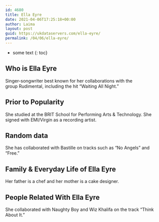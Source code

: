 ```yaml
---
id: 4680
title: Ella Eyre
date: 2021-04-06T17:25:18+00:00
author: Laima
layout: post
guid: https://ukdataservers.com/ella-eyre/
permalink: /04/06/ella-eyre/
---
```


* some text
{: toc}


## Who is Ella Eyre
                  
                  
                  
Singer-songwriter best known for her collaborations with the group Rudimental, including the hit &#8220;Waiting All Night.&#8221;
                  
              
            
              
            
                
                
                
## Prior to Popularity
                  
                  
                  
She studied at the BRIT School for Performing Arts & Technology. She signed with EMI/Virgin as a recording artist.
                  
              
            
              
            
                
                
                
## Random data
                  
                  
                  
She has collaborated with Bastille on tracks such as &#8220;No Angels&#8221; and &#8220;Free.&#8221;
                  
              
            
              
            
                
                
                
## Family & Everyday Life of Ella Eyre
                  
                  
                  
Her father is a chef and her mother is a cake designer. 
                  
              
            
              
            
                
                
                
## People Related With Ella Eyre
                  
                  
                  
She collaborated with Naughty Boy and Wiz Khalifa on the track &#8220;Think About It.&#8221;
                  
              
            
              
            
                
              
            
              
              
            
            
              
            
          
          
          